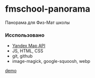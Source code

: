 # fmschool-panorama
Панорама для Физ-Мат школы  
### Исспользовано 
  * [Yandex Map API](https://yandex.ru/dev/maps/jsapi/)
  * JS, HTML, CSS
  * git, github
  * image-magick, google-squoosh, webp
  
[demo](https://lexeyok.github.io/fmschool-panorama/)
